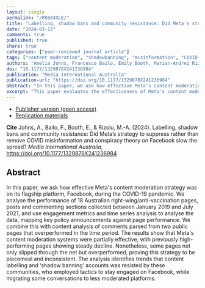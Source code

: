 ```yaml
---
layout: single
permalink: "/PK684XLE/"
title: "Labelling, shadow bans and community resistance: Did Meta's strategy to suppress rather than remove COVID misinformation and conspiracy theory on Facebook slow the spread?"
date: "2024-03-13"
comments: true
published: true
share: true
categories: ["peer-reviewed journal article"]
tags: ["content moderation", "shadowbanning", "misinformation", "COVID-19", "content advisory labels", "conspiracy theory"]
authors: "Amelia Johns, Francesco Bailo, Emily Booth, Marian-Andrei Rizoiu"
doi: "10.1177/1329878X241236984"
publication: "Media International Australia"
publication-url: "https://doi.org/10.1177/1329878X241236984"
abstract: "In this paper, we ask how effective Meta's content moderation strategy was on its flagship platform, Facebook, during the COVID-19 pandemic. We analyse the performance of 18 Australian right-wing/anti-vaccination pages, posts and commenting sections collected between January 2019 and July 2021, and use engagement metrics and time series analysis to analyse the data, mapping key policy announcements against page performance. We combine this with content analysis of comments parsed from two public pages that overperformed in the time period. The results show that Meta's content moderation systems were partially effective, with previously high-performing pages showing steady decline. Nonetheless, some pages not only slipped through the net but overperformed, proving this strategy to be piecemeal and inconsistent. The analysis identifies trends that content labelling and ‘shadow banning’ accounts was resisted by these communities, who employed tactics to stay engaged on Facebook, while migrating some conversations to less moderated platforms."
excerpt: "This paper evaluates the effectiveness of Meta's content moderation on Facebook during the COVID-19 pandemic, analyzing 18 Australian right-wing/anti-vaccination pages from January 2019 to July 2021, revealing a partial success with inconsistencies and community resistance to moderation tactics."
---
```


* [Publisher version (open access)](https://doi.org/10.1177/1329878X241236984)
* [Replication materials](https://doi.org/10.7910/DVN/A9RNBS)

**Cite** Johns, A., Bailo, F., Booth, E., & Rizoiu, M.-A. (2024). Labelling, shadow bans and community resistance: Did Meta’s strategy to suppress rather than remove COVID misinformation and conspiracy theory on Facebook slow the spread? *Media International Australia*,  https://doi.org/10.1177/1329878X241236984


## Abstract

In this paper, we ask how effective Meta's content moderation strategy was on its flagship platform, Facebook, during the COVID-19 pandemic. We analyse the performance of 18 Australian right-wing/anti-vaccination pages, posts and commenting sections collected between January 2019 and July 2021, and use engagement metrics and time series analysis to analyse the data, mapping key policy announcements against page performance. We combine this with content analysis of comments parsed from two public pages that overperformed in the time period. The results show that Meta's content moderation systems were partially effective, with previously high-performing pages showing steady decline. Nonetheless, some pages not only slipped through the net but overperformed, proving this strategy to be piecemeal and inconsistent. The analysis identifies trends that content labelling and ‘shadow banning’ accounts was resisted by these communities, who employed tactics to stay engaged on Facebook, while migrating some conversations to less moderated platforms.
